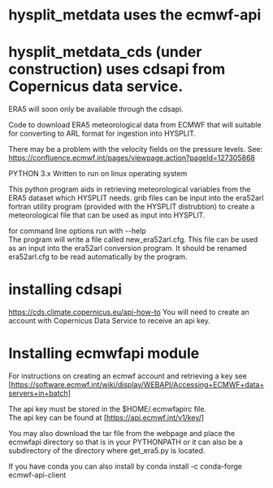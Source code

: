 # hysplit_metdata uses the ecmwf-api
# hysplit_metdata_cds (under construction) uses cdsapi from Copernicus data service.
ERA5 will soon only be available through the cdsapi.

Code to download ERA5 meteorological data from ECMWF that will suitable for converting to ARL format for ingestion into HYSPLIT.

There may be a problem with the  velocity fields on the pressure levels. See:
https://confluence.ecmwf.int/pages/viewpage.action?pageId=127305868

PYTHON 3.x
Written to run on linux operating system

This python program aids in retrieving  meteorological variables from the ERA5 dataset which HYSPLIT needs.
grib files can be input into the era52arl fortran utility program (provided with the HYSPLIT distrubtion) 
to create a meteorological file that can be used
as input into HYSPLIT. 

for command line options run with --help <br>
The program will write a file called new_era52arl.cfg. This file can be used as an input into the era52arl conversion program.
It should be renamed  era52arl.cfg  to be read automatically by the program.

# installing cdsapi
https://cds.climate.copernicus.eu/api-how-to
You will need to create an account with Copernicus Data Service to receive an api key.

# Installing ecmwfapi module
For instructions on creating an ecmwf account and retrieving a key see <br>
[https://software.ecmwf.int/wiki/display/WEBAPI/Accessing+ECMWF+data+servers+in+batch]

The api key must be stored in the $HOME/.ecmwfapirc file. <br>
The api key can be found at [https://api.ecmwf.int/v1/key/]

You may also download the tar file from the webpage and place the ecmwfapi directory so
that is in your PYTHONPATH or it can also be a subdirectory of the directory where get_era5.py is located.

If you have conda you  can also install by
conda install -c conda-forge ecmwf-api-client
